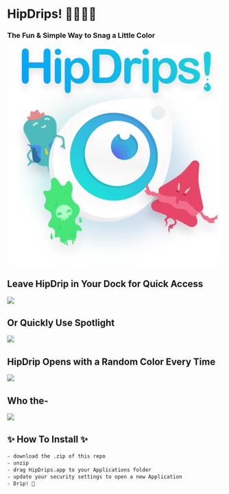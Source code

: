 # HipDrips! 👩‍🎨👨‍🎨
### The Fun & Simple Way to Snag a Little Color

<center><img src= "./Assets/HipDrips--Chars.png"></center>

## Leave HipDrip in Your Dock for Quick Access
  <img src= "./Assets/dock.gif" style="width:350px">

## Or Quickly Use Spotlight
  <img src= "./Assets/spotlight.gif" style="width:350px">

## HipDrip Opens with a Random Color Every Time
  <img src= "./Assets/random.gif" style="width:350px">

## Who the- 
  <img src= "./Assets/characters.gif" style="width:350px">

## ✨ How To Install ✨ 
``` 
- download the .zip of this repo
- unzip
- drag HipDrips.app to your Applications folder
- update your security settings to open a new Application
- Drip! 🎨
```